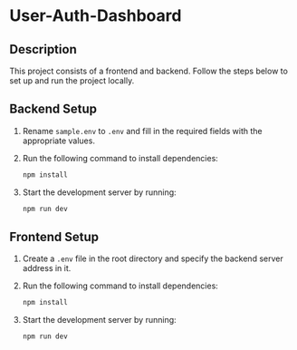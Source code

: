 # User-Auth-Dashboard

## Description

This project consists of a frontend and backend. Follow the steps below to set up and run the project locally.

## Backend Setup

1. Rename `sample.env` to `.env` and fill in the required fields with the appropriate values.
2. Run the following command to install dependencies:

    ```bash
    npm install
    ```

3. Start the development server by running:

    ```bash
    npm run dev
    ```

## Frontend Setup

1. Create a `.env` file in the root directory and specify the backend server address in it.
2. Run the following command to install dependencies:

    ```bash
    npm install
    ```

3. Start the development server by running:

    ```bash
    npm run dev
    ```
